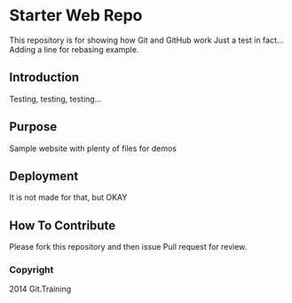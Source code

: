 # Starter Web Repo

This repository is for showing how Git and GitHub work
Just a test in fact... Adding a line for rebasing example.

## Introduction

Testing, testing, testing...

## Purpose

Sample website with plenty of files for demos

## Deployment

It is not made for that, but OKAY

## How To Contribute

Please fork this repository and then issue Pull request for review.

### Copyright

2014 Git.Training